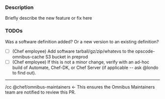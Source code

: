### Description

Briefly describe the new feature or fix here

### TODOs

Was a software definition added? Or a new version to an existing definition?
- [ ] (Chef employee) Add software tarball/gz/zip/whatevs to the opscode-omnibus-cache S3 bucket in preprod
- [ ] (Chef employee) If this is not a minor change, verify with an ad-hoc build of Automate, Chef-DK, or Chef Server (if applicable -- ask @londo to find out).

--------------------------------------------------
/cc @chef/omnibus-maintainers <- This ensures the Omnibus Maintainers team are notified to review this PR.
